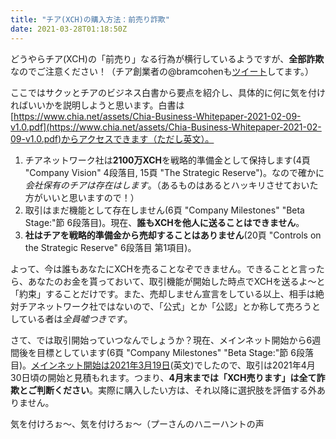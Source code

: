 ```yaml
---
title: "チア(XCH)の購入方法：前売り詐欺"
date: 2021-03-28T01:18:50Z
---
```


どうやらチア(XCH)の「前売り」なる行為が横行しているようですが、**全部詐欺**なのでご注意ください！（チア創業者の@bramcohenも[ツイート](https://twitter.com/bramcohen/status/1375958173576622083)してます。）

ここではサクッとチアのビジネス白書から要点を紹介し、具体的に何に気を付ければいいかを説明しようと思います。白書は[https://www.chia.net/assets/Chia-Business-Whitepaper-2021-02-09-v1.0.pdf](https://www.chia.net/assets/Chia-Business-Whitepaper-2021-02-09-v1.0.pdf)からアクセスできます（ただし英文）。

1. チアネットワーク社は**2100万XCH**を戦略的準備金として保持します(4頁 "Company Vision" 4段落目, 15頁 "The Strategic Reserve")。なので確かに*会社保有のチアは存在はします*。（あるものはあるとハッキリさせておいた方がいいと思いますので！）
2. 取引はまだ機能として存在しません(6頁 "Company Milestones" "Beta Stage:"節 6段落目)。現在、**誰もXCHを他人に送ることはできません**。
3. **社はチアを戦略的準備金から売却することはありません**(20頁 "Controls on the Strategic Reserve" 6段落目 第1項目)。

よって、今は誰もあなたにXCHを売ることなぞできません。できることと言ったら、あなたのお金を貰っておいて、取引機能が開始した時点でXCHを送るよ〜と「約束」することだけです。また、売却しません宣言をしている以上、相手は絶対チアネットワーク社ではないので、「公式」とか「公認」とか称して売ろうとしている者は*全員嘘つきです*。

さて、では取引開始っていつなんでしょうか？現在、メインネット開始から6週間後を目標としています(6頁 "Company Milestones" "Beta Stage:"節 6段落目)。[メインネット開始は2021年3月19日](https://www.chia.net/2021/03/17/Chia-1.0.html)(英文)でしたので、取引は2021年4月30日頃の開始と見積もれます。つまり、**4月末までは「XCH売ります」は全て詐欺とご判断ください**。実際に購入したい方は、それ以降に選択肢を評価する外ありません。

気を付けろぉ〜、気を付けろぉ〜（プーさんのハニーハントの声
